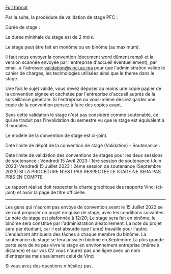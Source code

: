 [Full format](https://mail.google.com/mail/u/2/#search/convention/FMfcgzGrcPGCrnVlsxGMczbnCZmXxZdH)

Par la suite, la procédure de validation de stage PFC :

Durée de stage :

La durée minimale du stage est de 2 mois.

Le stage peut être fait en monôme ou en binôme (au maximum).

Il faut nous envoyer la convention (document word dûment rempli et la version scannée envoyée par l'entreprise d'accueil éventuellement),  par email, à l'adresse: validation@vinci.ac.ma pour que l'administration valide le cahier de charges, les technologies utilisées ainsi que le thème dans le stage. 

Une fois le sujet validé, vous devez déposer au moins une copie papier de la convention signée et cachetée par l'entreprise d'accueil auprès de la surveillance générale. Si l'entreprise ou vous-même désirez garder une copie de la convention pensez à faire des copies avant.  

Sans cette validation le stage n'est pas considéré comme soutenable, ce qui se traduit pas l'invalidation du semestre vu que le stage est équivalent à 3 modules.

Le modèle de la convention de stage est ci-joint.

Date limite de dépôt de la convention de stage (Validation) - Soutenance :

Date limite de validation des conventions de stages pour les deux sessions de soutenance :
Vendredi 15 Avril 2023 :  1ère session de soutenance (Juin 2023)
Vendredi 15 Juillet 2023 :  2ème session de soutenance (Septembre 2023)
SI LA PROCÉDURE N'EST PAS RESPECTÉE LE STAGE NE SERA PAS PRIS EN COMPTE

Le rapport réalisé doit respecter la charte graphique des rapports Vinci (ci-joint) et avoir la page de titre officielle.
- - - - - - - - - - - - - - - - - - - - - - - -
Les gens qui n'auront pas envoyé de convention avant le 15 Juillet 2023 se verront proposer un projet en guise de stage, avec les conditions suivantes:
La note du stage est plafonnée à 12/20;
Le stage sera fait en binôme; le binôme sera constitué par l'administration aléatoirement.
La note du projet sera par étudiant, car il est absurde que l'un(e) travaille pour l'autre. L'encadrant attribuera des tâches à chaque membre du binôme.
La soutenance du stage se fera aussi en binôme en Septembre
La plus grande perte sera de ne pas vivre le stage en environnement entreprise (même à distance) et sur vos CV vous n'aurez pas une ligne avec un nom d'entreprise mais seulement celui de Vinci.

Si vous avez des questions n'hésitez pas.